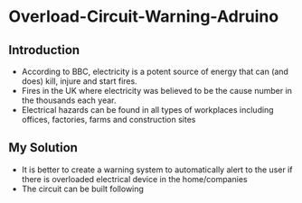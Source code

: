 # Overload-Circuit-Warning-Adruino
## Introduction
- According to BBC, electricity is a potent source of energy that can (and does) kill, injure and start fires. 
- Fires in the UK where electricity was believed to be the cause number in the thousands each year. 
- Electrical hazards can be found in all types of workplaces including offices, factories, farms and construction sites
## My Solution
- It is better to create a warning system to automatically alert to the user if there is overloaded electrical device in the home/companies
- The circuit can be built following 
